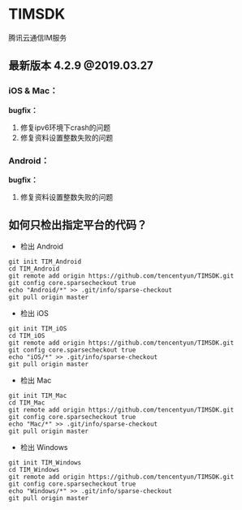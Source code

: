 # TIMSDK
腾讯云通信IM服务

## 最新版本 4.2.9 @2019.03.27

### iOS & Mac：

  **bugfix：**

  1. 修复ipv6环境下crash的问题
  2. 修复资料设置整数失败的问题

### Android：

**bugfix：**

 1. 修复资料设置整数失败的问题


## 如何只检出指定平台的代码？

- 检出 Android
```
git init TIM_Android
cd TIM_Android
git remote add origin https://github.com/tencentyun/TIMSDK.git
git config core.sparsecheckout true
echo "Android/*" >> .git/info/sparse-checkout
git pull origin master
```

- 检出 iOS
```
git init TIM_iOS
cd TIM_iOS
git remote add origin https://github.com/tencentyun/TIMSDK.git
git config core.sparsecheckout true
echo "iOS/*" >> .git/info/sparse-checkout
git pull origin master
```

- 检出 Mac
```
git init TIM_Mac
cd TIM_Mac
git remote add origin https://github.com/tencentyun/TIMSDK.git
git config core.sparsecheckout true
echo "Mac/*" >> .git/info/sparse-checkout
git pull origin master
```

- 检出 Windows
```
git init TIM_Windows
cd TIM_Windows
git remote add origin https://github.com/tencentyun/TIMSDK.git
git config core.sparsecheckout true
echo "Windows/*" >> .git/info/sparse-checkout
git pull origin master
```
